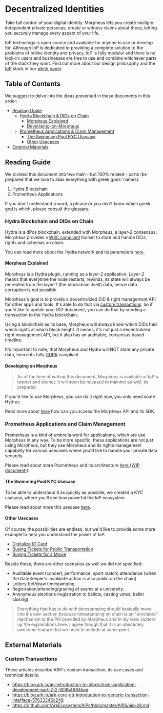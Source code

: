 # Decentralized Identities

Take full control of your digital identity. Morpheus lets you create multiple independent private personas, create or witness claims about those, letting you securely manage every aspect of your life.

IoP technology is open source and available for anyone to use or develop for. Although IoP is dedicated to providing a complete solution to the problems of online identity and privacy, IoP is fully modular and there is no lock-in: users and businesses are free to use and combine whichever parts of the stack they want.
Find out more about our design philosophy and the [IoP](https://iop.global/) stack in our [white paper](https://iop.global/whitepaper/).

## Table of Contents

We suggest to delve into the ideas presented in these documents in this order:

- [Reading Guide](#Reading-Guide)
  - [Hydra Blockchain & DIDs on Chain](#Hydra-Blockchain-and-DIDs-on-Chain)
      - [Morpheus Explained](#Morpheus-Explained)
      - [Developing-on-Morpheus](#Developing-on-Morpheus)
  - [Prometheus Applications & Claim Management](#Prometheus-Applications-and-Claim-Management)
      - [The Swimming Pool KYC Usecase](#The-Swimming-Pool-KYC-Usecase)
      - [Other Usecases](#Other-Usecases)
- [External Materials](#External-Materials)

## Reading Guide

We divided this document into two main - but 100% related - parts (be prepared that we love to alias everything with greek gods' names):

1. Hydra Blockchain
2. Prometheus Applications

If you don't understand a word, a phrase or you don't know which greek god is which, please consult the [glossary](glossary.md).

### Hydra Blockchain and DIDs on Chain

Hydra is a dPos blockchain, extended with Morpheus, a layer-2 consensus.
Morpheus provides a [W3C compliant](https://w3c.github.io/did-core/) toolset to store and handle DIDs, rights and schemas on chain.

You can read more about the Hydra network and its parameters [here](hydra_network.md).

#### Morpheus Explained

Morpheus is a Hydra plugin, running as a layer-2 application. Layer-2 means that everytime the node restarts, rewinds, its state will always be recreated from the layer-1 (the blockchain itself) data, hence data corruption is not possible.

Morpheus's goal is to provide a decentralized DID & right management API for other apps and tools. It's able to do that via [custom transactions](https://blog.ark.io/an-introduction-to-blockchain-application-development-part-2-2-909b4984bae). So if you'd like to update your DID document, you can do that by sending a transaction to the Hydra blockchain.

Using a blockchain as its base, Morpheus will always know which DIDs had which rights at which block height. It means, it's not just a decentralized right management API, but it also has an auditable, consensus based timeline.

It's important to note, that Morpheus and Hydra will NOT store any private data, hence its fully [GDPR](https://en.wikipedia.org/wiki/General_Data_Protection_Regulation) compliant.

#### Developing on Morpheus

> As of the time of writing this document, Morpheus is available at IoP's testnet and devnet. It will soon be released to mainnet as well, be prepared.

If you'd like to use Morpheus, you can do it right now, you only need some Hydras. 

Read more about [here](morpheus.md) how can you access the Morpheus API and its SDK.

### Prometheus Applications and Claim Management

Prometheus is a kind of umbrella word for applications, which are use Morpheus in any way. To be more specific, these applications are not just using Morpheus, but they use Morpheus and its rights management capability for various usecases where you'd like to handle your private data securely.

Please read about more Prometheus and its architecture [here (WIP document!)](prometheus.md).

#### The Swimming Pool KYC Usecase

To be able to understand it as quickly as possible, we created a KYC usecase, where you'll see how powerful the IoP ecosystem.

Please read about more this usecase [here](usecases/swimming_pool.md).

#### Other Usecases

Of course, the possbilities are endless, but we'd like to provide some more example to help you understand the power of IoP.

- [Digitalize ID Card](usecases/id_card.md)
- [Buying Tickets for Public Transportation](usecases/public_transportation.md)
- [Buying Tickets for a Movie](usecases/movie_theater.md)

Beside these, there are other scenarios as well we did not specified:
- Auditable event (concert, performance, sport match) attendance (when the GateKeeper's invalidate action is also public on the chain).
- Lottery bet/draw timestamping.
- Registration/attending/grading of exams at a university.
- Anonymous elections (registration to ballots, casting votes, ballot closing).

> Everything that has to do with timestamping should basically move into it's own section because timestamping on chain is an "unrelated" mechanism to the PKI provided by Morpheus and in my view clutters up the explanations here. I agree though that it is an absolutely awesome feature that we need to include at some point.

## External Materials

### Custom Transactions

These articles describe ARK's custom transaction, its use cases and technical details.

- https://blog.ark.io/an-introduction-to-blockchain-application-development-part-2-2-909b4984bae
- https://blog.ark.io/ark-core-gti-introduction-to-generic-transaction-interface-57633346c249
- https://github.com/ArkEcosystem/AIPs/blob/master/AIPS/aip-29.md
